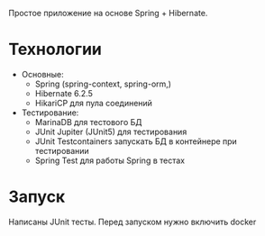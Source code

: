 Простое приложение на основе Spring + Hibernate.

# Технологии
* Основные:
  * Spring (spring-context, spring-orm,)
  * Hibernate 6.2.5
  * HikariCP для пула соединений
* Тестирование:
  * MarinaDB для тестового БД
  * JUnit Jupiter (JUnit5) для тестирования
  * JUnit Testcontainers запускать БД в контейнере при тестировании
  * Spring Test для работы Spring в тестах
# Запуск
Написаны JUnit тесты. Перед запуском нужно включить docker
